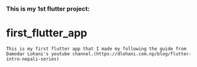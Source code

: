 ###                 This is my 1st flutter project:
# first_flutter_app
    This is my first flutter app that I made my following the guide from Damodar Lohani's youtube channel.(https://dlohani.com.np/blog/flutter-intro-nepali-series)